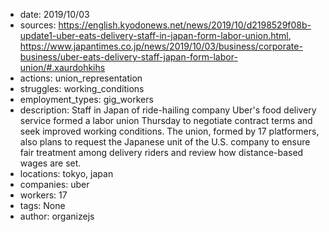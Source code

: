 - date: 2019/10/03
- sources: https://english.kyodonews.net/news/2019/10/d2198529f08b-update1-uber-eats-delivery-staff-in-japan-form-labor-union.html, https://www.japantimes.co.jp/news/2019/10/03/business/corporate-business/uber-eats-delivery-staff-japan-form-labor-union/#.xaurdohkihs
- actions: union_representation
- struggles: working_conditions
- employment_types: gig_workers
- description: Staff in Japan of ride-hailing company Uber's food delivery service formed a labor union Thursday to negotiate contract terms and seek improved working conditions. The union, formed by 17 platformers, also plans to request the Japanese unit of the U.S. company to ensure fair treatment among delivery riders and review how distance-based wages are set.
- locations: tokyo, japan
- companies: uber
- workers: 17
- tags: None
- author: organizejs
